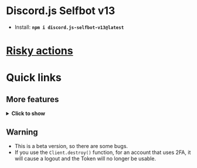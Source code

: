 # Discord.js Selfbot v13
- Install: <strong>```npm i discord.js-selfbot-v13@latest```</strong>

# <strong>[Risky actions](https://github.com/Merubokkusu/Discord-S.C.U.M/issues/66)</strong>

# Quick links

## More features

<details>
<summary><strong>Click to show</strong></summary>
- I need requests from you! Ask questions, I will help you!
</details>

## Warning
- This is a beta version, so there are some bugs.
- If you use the `Client.destroy()` function, for an account that uses 2FA, it will cause a logout and the Token will no longer be usable.
